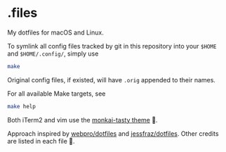 # .files

My dotfiles for macOS and Linux.

To symlink all config files tracked by git in this repository into your `$HOME`
and `$HOME/.config/`, simply use

```sh
make
```

Original config files, if existed, will have `.orig` appended to their names.

For all available Make targets, see

```sh
make help
```

Both iTerm2 and vim use the [monkai-tasty
theme](https://github.com/patstockwell/vim-monokai-tasty) 🎉.

Approach inspired by [webpro/dotfiles](https://github.com/webpro/dotfiles) and
[jessfraz/dotfiles](https://github.com/jessfraz/dotfiles). Other credits are
listed in each file 🖖.
